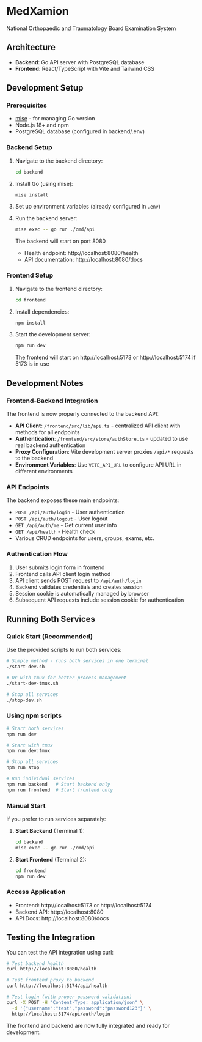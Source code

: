 # MedXamion

National Orthopaedic and Traumatology Board Examination System

## Architecture

- **Backend**: Go API server with PostgreSQL database
- **Frontend**: React/TypeScript with Vite and Tailwind CSS

## Development Setup

### Prerequisites

- [mise](https://mise.jdx.dev/) - for managing Go version
- Node.js 18+ and npm
- PostgreSQL database (configured in backend/.env)

### Backend Setup

1. Navigate to the backend directory:
   ```bash
   cd backend
   ```

2. Install Go (using mise):
   ```bash
   mise install
   ```

3. Set up environment variables (already configured in `.env`)

4. Run the backend server:
   ```bash
   mise exec -- go run ./cmd/api
   ```
   
   The backend will start on port 8080
   - Health endpoint: http://localhost:8080/health
   - API documentation: http://localhost:8080/docs

### Frontend Setup

1. Navigate to the frontend directory:
   ```bash
   cd frontend
   ```

2. Install dependencies:
   ```bash
   npm install
   ```

3. Start the development server:
   ```bash
   npm run dev
   ```
   
   The frontend will start on http://localhost:5173 or http://localhost:5174 if 5173 is in use

## Development Notes

### Frontend-Backend Integration

The frontend is now properly connected to the backend API:

- **API Client**: `/frontend/src/lib/api.ts` - centralized API client with methods for all endpoints
- **Authentication**: `/frontend/src/store/authStore.ts` - updated to use real backend authentication
- **Proxy Configuration**: Vite development server proxies `/api/*` requests to the backend
- **Environment Variables**: Use `VITE_API_URL` to configure API URL in different environments

### API Endpoints

The backend exposes these main endpoints:

- `POST /api/auth/login` - User authentication
- `POST /api/auth/logout` - User logout  
- `GET /api/auth/me` - Get current user info
- `GET /api/health` - Health check
- Various CRUD endpoints for users, groups, exams, etc.

### Authentication Flow

1. User submits login form in frontend
2. Frontend calls API client login method
3. API client sends POST request to `/api/auth/login`
4. Backend validates credentials and creates session
5. Session cookie is automatically managed by browser
6. Subsequent API requests include session cookie for authentication

## Running Both Services

### Quick Start (Recommended)

Use the provided scripts to run both services:

```bash
# Simple method - runs both services in one terminal
./start-dev.sh

# Or with tmux for better process management
./start-dev-tmux.sh

# Stop all services
./stop-dev.sh
```

### Using npm scripts

```bash
# Start both services
npm run dev

# Start with tmux
npm run dev:tmux

# Stop all services
npm run stop

# Run individual services
npm run backend   # Start backend only
npm run frontend  # Start frontend only
```

### Manual Start

If you prefer to run services separately:

1. **Start Backend** (Terminal 1):
   ```bash
   cd backend
   mise exec -- go run ./cmd/api
   ```

2. **Start Frontend** (Terminal 2):
   ```bash
   cd frontend
   npm run dev
   ```

### Access Application

- Frontend: http://localhost:5173 or http://localhost:5174
- Backend API: http://localhost:8080
- API Docs: http://localhost:8080/docs

## Testing the Integration

You can test the API integration using curl:

```bash
# Test backend health
curl http://localhost:8080/health

# Test frontend proxy to backend
curl http://localhost:5174/api/health

# Test login (with proper password validation)
curl -X POST -H "Content-Type: application/json" \
  -d '{"username":"test","password":"password123"}' \
  http://localhost:5174/api/auth/login
```

The frontend and backend are now fully integrated and ready for development.